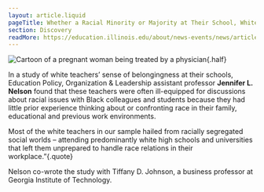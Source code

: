 ```yaml
---
layout: article.liquid
pageTitle: Whether a Racial Minority or Majority at Their School, White Teachers Struggle with Race Relations
section: Discovery
readMore: https://education.illinois.edu/about/news-events/news/article/2024/01/31/whether-a-racial-minority-or-majority-at-their-school--white-teachers-struggle-with-race-relations
---
```

<ilw-content width="page">

![Cartoon of a pregnant woman being treated by a physician](/img/discovery/nelson.jpg){.half}

In a study of white teachers’ sense of belongingness at their schools, Education Policy, Organization & Leadership assistant professor **Jennifer L. Nelson** found that these teachers were often ill-equipped for discussions about racial issues with Black colleagues and students because they had little prior experience thinking about or confronting race in their family, educational and previous work environments.

Most of the white teachers in our sample hailed from racially segregated social worlds – attending predominantly white high schools and universities that left them unprepared to handle race relations in their workplace.”{.quote}

Nelson co-wrote the study with Tiffany D. Johnson, a business professor at Georgia Institute of Technology.

</ilw-content>